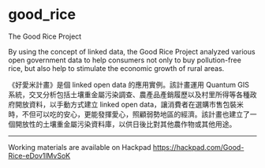 good_rice
=========

The Good Rice Project

By using the concept of linked data, the Good Rice Project analyzed various open government data to help consumers not only to buy pollution-free rice, but also help to stimulate the economic growth of rural areas. 

《好愛米計畫》是個 linked open data 的應用實例。該計畫運用 Quantum GIS 系統，交叉分析包括土壤重金屬污染調查、農產品產銷履歷以及村里所得等各種政府開放資料，以手動方式建立 linked open data，讓消費者在選購市售包裝米時，不但可以吃的安心，更能發揮愛心，照顧弱勢地區的經濟。該計畫也建立了一個開放性的土壤重金屬污染資料庫，以供日後比對其他農作物或其他用途。

----------

Working materials are available on Hackpad
https://hackpad.com/Good-Rice-eDov1lMvSoK
